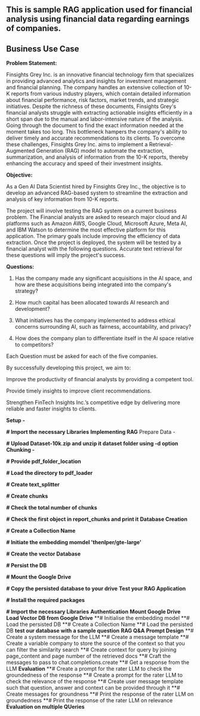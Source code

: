 ## This is sample RAG application used for financial analysis using financial data regarding earnings of companies.
## Business Use Case

**Problem Statement:**

Finsights Grey Inc. is an innovative financial technology firm that specializes in providing advanced analytics and insights for investment management and financial planning. The company handles an extensive collection of 10-K reports from various industry players, which contain detailed information about financial performance, risk factors, market trends, and strategic initiatives. Despite the richness of these documents, Finsights Grey's financial analysts struggle with extracting actionable insights efficiently in a short span due to the manual and labor-intensive nature of the analysis. Going through the document to find the exact information needed at the moment takes too long. This bottleneck hampers the company's ability to deliver timely and accurate recommendations to its clients. To overcome these challenges, Finsights Grey Inc. aims to implement a Retrieval-Augmented Generation (RAG) model to automate the extraction, summarization, and analysis of information from the 10-K reports, thereby enhancing the accuracy and speed of their investment insights.

**Objective:**

As a Gen AI Data Scientist hired by Finsights Grey Inc., the objective is to develop an advanced RAG-based system to streamline the extraction and analysis of key information from 10-K reports.

The project will involve testing the RAG system on a current business problem. The Financial analysts are asked to research major cloud and AI platforms such as Amazon AWS, Google Cloud, Microsoft Azure, Meta AI, and IBM Watson to determine the most effective platform for this application. The primary goals include improving the efficiency of data extraction. Once the project is deployed, the system will be tested by a financial analyst with the following questions. Accurate text retrieval for these questions will imply the project's success.

**Questions:**

1. Has the company made any significant acquisitions in the AI space, and how are these acquisitions being integrated into the company's strategy?

2. How much capital has been allocated towards AI research and development?

3. What initiatives has the company implemented to address ethical concerns surrounding AI, such as fairness, accountability, and privacy?

4. How does the company plan to differentiate itself in the AI space relative to competitors?

Each Question must be asked for each of the five companies.

By successfully developing this project, we aim to:

Improve the productivity of financial analysts by providing a competent tool.

Provide timely insights to improve client recommendations.

Strengthen FinTech Insights Inc.’s competitive edge by delivering more reliable and faster insights to clients.



**Setup -** 

  **# Import the necessary Libraries**
**Implementing RAG**
Prepare Data - 

  **# Upload Dataset-10k.zip and unzip it dataset folder using -d option**
**Chunking -** 

  **# Provide pdf_folder_location**

  **# Load the directory to pdf_loader**
  
  **# Create text_splitter**
  
  **# Create chunks**
  
  **# Check the total number of chunks**
 
  **# Check the first object in report_chunks and print it**
**Database Creation**

  **# Create a Collection Name**
  
  **# Initiate the embedding momdel 'thenlper/gte-large'**
  
  **# Create the vector Database**
  
  **# Persist the DB**
  
  **# Mount the Google Drive**
  
  **# Copy the persisted database to your drive**
**Test your RAG Application**

  **# Install the required packages**
  
  **# Import the necessary Libraries**
**Authentication**
**Mount Google Drive**
**Load Vector DB from Google Drive**
  **# Initialise the embedding model
  **# Load the persisted DB
  **# Create a Collection Name
  **# Load the persisted DB
**test our database with a sample question**
**RAG Q&A**
**Prompt Design**
  **# Create a system message for the LLM
  **# Create a message template
  **# Create a variable company to store the source of the context so that you can filter the similarity search
  **# Create context for query by joining page_content and page number of the retrieved docs
  **# Craft the messages to pass to chat.completions.create
  **# Get a response from the LLM
**Evaluation**
  **# Create a prompt for the rater LLM to check the groundedness of the response
  **# Create a prompt for the rater LLM to check the relevance of the response
  **# Create user message template such that question, answer and context can be provided through it
  **# Create messages for groundness
  **# Print the response of the rater LLM on groundedness
  **# Print the response of the rater LLM on relevance
**Evaluation on multiple QUeries**

  
  
  

